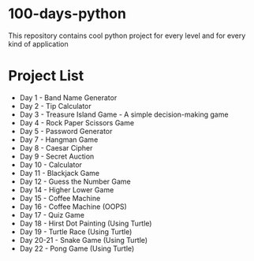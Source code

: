 # 100-days-python
This repository contains cool python project for every level and for every kind of application

# Project List
- Day 1 - Band Name Generator
- Day 2 - Tip Calculator
- Day 3 - Treasure Island Game - A simple decision-making game
- Day 4 - Rock Paper Scissors Game
- Day 5 - Password Generator
- Day 7 - Hangman Game
- Day 8 - Caesar Cipher
- Day 9 - Secret Auction
- Day 10 - Calculator
- Day 11 - Blackjack Game
- Day 12 - Guess the Number Game
- Day 14 - Higher Lower Game
- Day 15 - Coffee Machine
- Day 16 - Coffee Machine (OOPS)
- Day 17 - Quiz Game
- Day 18 - Hirst Dot Painting (Using Turtle)
- Day 19 - Turtle Race (Using Turtle)
- Day 20-21 - Snake Game (Using Turtle)
- Day 22 - Pong Game (Using Turtle)